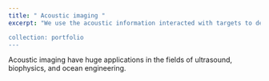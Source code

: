```yaml
---
title: " Acoustic imaging "
excerpt: "We use the acoustic information interacted with targets to develop forward and inverse imaging techniques.<br/>

collection: portfolio
---
```


Acoustic imaging have huge applications in the fields of ultrasound, biophysics, and ocean engineering. 

